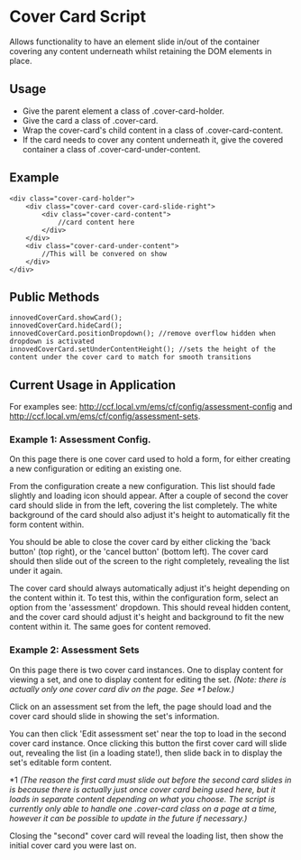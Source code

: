 
# Cover Card Script

Allows functionality to have an element slide in/out of the container covering any content underneath whilst retaining the DOM elements in place.

## Usage

 - Give the parent element a class of .cover-card-holder.
 - Give the card a class of .cover-card.
 - Wrap the cover-card's child content in a class of
   .cover-card-content.
 - If the card needs to cover any content underneath it, give the
   covered container a class of .cover-card-under-content.

## Example

    <div class="cover-card-holder">
	    <div class="cover-card cover-card-slide-right">
			<div class="cover-card-content">
				//card content here
			</div>
		</div>
	    <div class="cover-card-under-content">
			//This will be convered on show
		</div>
	</div>

## Public Methods

    innovedCoverCard.showCard();
    innovedCoverCard.hideCard();
	innovedCoverCard.positionDropdown(); //remove overflow hidden when dropdown is activated
	innovedCoverCard.setUnderContentHeight(); //sets the height of the content under the cover card to match for smooth transitions

## Current Usage in Application

    
For examples see: http://ccf.local.vm/ems/cf/config/assessment-config and http://ccf.local.vm/ems/cf/config/assessment-sets.

### Example 1: Assessment Config.

On this page there is one cover card used to hold a form, for either creating a new configuration or editing an existing one.

From the configuration create a new configuration. This list should fade slightly and loading icon should appear. After a couple of second the cover card should slide in from the left, covering the list completely. The white background of the card should also adjust it's height to automatically fit the form content within.

You should be able to close the cover card by either clicking the 'back button' (top right), or the 'cancel button' (bottom left). The cover card should then slide out of the screen to the right completely, revealing the list under it again.

The cover card should always automatically adjust it's height depending on the content within it. To test this, within the configuration form, select an option from the 'assessment' dropdown. This should reveal hidden content, and the cover card should adjust it's height and background to fit the new content within it. The same goes for content removed.

### Example 2: Assessment Sets

On this page there is two cover card instances. One to display content for viewing a set, and one to display content for editing the set. *(Note: there is actually only one cover card div on the page. See \*1 below.)*

Click on an assessment set from the left, the page should load and the cover card should slide in showing the set's information.

You can then click 'Edit assessment set' near the top to load in the second cover card instance. Once clicking this button the first cover card will slide out, revealing the list (in a loading state!), then slide back in to display the set's editable form content. 

\*1 *(The reason the first card must slide out before the second card slides in is because there is actually just once cover card being used here, but it loads in separate content depending on what you choose. The script is currently only able to handle one .cover-card class on a page at a time, however it can be possible to update in the future if necessary.)*

Closing the "second" cover card will reveal the loading list, then show the initial cover card you were last on.